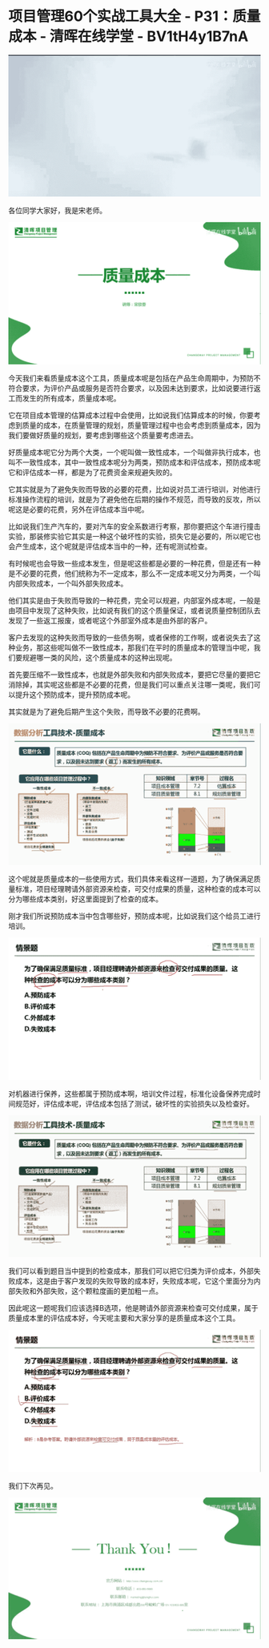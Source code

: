 # 项目管理60个实战工具大全 - P31：质量成本 - 清晖在线学堂 - BV1tH4y1B7nA

![](img/4fcadb0f938c3835f5f417f5be023004_0.png)

各位同学大家好，我是宋老师。

![](img/4fcadb0f938c3835f5f417f5be023004_2.png)

今天我们来看质量成本这个工具，质量成本呢是包括在产品生命周期中，为预防不符合要求，为评价产品或服务是否符合要求，以及因未达到要求，比如说要进行返工而发生的所有成本，质量成本呢。

它在项目成本管理的估算成本过程中会使用，比如说我们估算成本的时候，你要考虑到质量的成本，在质量管理的规划，质量管理过程中也会考虑到质量成本，因为我们要做好质量的规划，要考虑到哪些这个质量要考虑进去。

好质量成本呢它分为两个大类，一个呢叫做一致性成本，一个叫做非执行成本，也叫不一致性成本，其中一致性成本呢分为两类，预防成本和评估成本，预防成本呢它和评估成本一样，都是为了花费资金来规避失败的。

它其实就是为了避免失败而导致的必要的花费，比如说对员工进行培训，对他进行标准操作流程的培训，就是为了避免他在后期的操作不规范，而导致的反攻，所以呢这是必要的花费，另外在评估成本当中呢。

比如说我们生产汽车的，要对汽车的安全系数进行考察，那你要把这个车进行撞击实验，那装修实验它其实是一种这个破坏性的实验，损失它是必要的，所以呢它也会产生成本，这个呢就是评估成本当中的一种，还有呢测试检查。

有时候呢也会导致一些成本发生，但是呢这些都是必要的一种花费，但是还有一种是不必要的花费，他们统称为不一定成本，那么不一定成本呢又分为两类，一个叫内部失败成本，一个叫外部失败成本。

他们其实是由于失败而导致的一种花费，完全可以规避，内部室外成本呢，一般是由项目中发现了这种失败，比如说有我们的这个质量保证，或者说质量控制团队去发现了一些返工报废，或者呢这个外部室外成本是由外部的客户。

客户去发现的这种失败而导致的一些债务啊，或者保修的工作啊，或者说失去了这种业务，那这些呢叫做不一致性成本，那我们在平时的质量成本的管理当中呢，我们要规避哪一类的风险，这个质量成本的这种出现呢。

首先要压缩不一致性成本，也就是外部失败和内部失败成本，要把它尽量的要把它消除掉，其实呢这些都是不必要的花费，但是我们可以重点关注哪一类呢，我们可以提升这个预防成本，提升预防成本呢。

其实就是为了避免后期产生这个失败，而导致不必要的花费啊。

![](img/4fcadb0f938c3835f5f417f5be023004_4.png)

这个呢就是质量成本的一些使用方式，我们具体来看这样一道题，为了确保满足质量标准，项目经理聘请外部资源来检查，可交付成果的质量，这种检查的成本可以分为哪些成本类别，好这里面提到了检查的成本。

刚才我们所说预防成本当中包含哪些好，预防成本呢，比如说我们这个给员工进行培训。

![](img/4fcadb0f938c3835f5f417f5be023004_6.png)

对机器进行保养，这些都属于预防成本啊，培训文件过程，标准化设备保养完成时间规范好，评估成本呢，评估成本包括了测试，破坏性的实验损失以及检查好。



![](img/4fcadb0f938c3835f5f417f5be023004_8.png)

我们可以看到题目当中提到的检查成本，那我们可以把它归类为评价成本，外部失败成本，这是由于客户发现的失败导致的成本好，失败成本呢，它这个里面分为内部失败和外部失败，这个颗粒度画的更加粗一点。

因此呢这一题呢我们应该选择B选项，他是聘请外部资源来检查可交付成果，属于质量成本里的评估成本好，今天呢主要和大家分享的是质量成本这个工具。



![](img/4fcadb0f938c3835f5f417f5be023004_10.png)

我们下次再见。

![](img/4fcadb0f938c3835f5f417f5be023004_12.png)